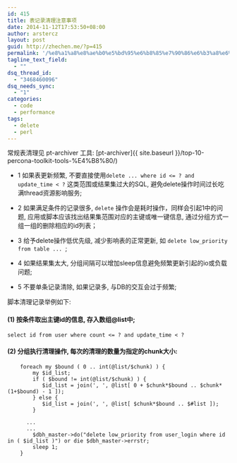 ```yaml
---
id: 415
title: 表记录清理注意事项
date: 2014-11-12T17:53:50+08:00
author: arstercz
layout: post
guid: http://zhechen.me/?p=415
permalink: '/%e8%a1%a8%e8%ae%b0%e5%bd%95%e6%b8%85%e7%90%86%e6%b3%a8%e6%84%8f%e4%ba%8b%e9%a1%b9/'
tagline_text_field:
  - ""
dsq_thread_id:
  - "3468460096"
dsq_needs_sync:
  - "1"
categories:
  - code
  - performance
tags:
  - delete
  - perl
---
```

常规表清理见 pt-archiver 工具: [pt-archiver]{{ site.baseurl }}/top-10-percona-toolkit-tools-%E4%B8%80/)

- 1 如果表更新频繁, 不要直接使用`delete ... where id <= ? and update_time < ?` 这类范围或结果集过大的SQL, 避免delete操作时间过长吃满thread资源影响服务;

- 2  如果满足条件的记录很多, `delete` 操作会是耗时操作，同样会引起1中的问题, 应用或脚本应该找出结果集范围对应的主键或唯一键信息, 通过分组方式一组一组的删除相应的id列表；

- 3  给予delete操作低优先级, 减少影响表的正常更新, 如 `delete low_priority from table ... `;

- 4  如果结果集太大, 分组间隔可以增加sleep信息避免频繁更新引起的io或负载问题;

- 5  不要单条记录清除, 如果记录多, 与DB的交互会过于频繁;

脚本清理记录举例如下:

#### (1) 按条件取出主键id的信息, 存入数组@list中;
```
select id from user where count <= ? and update_time < ?
```
#### (2) 分组执行清理操作, 每次的清理的数量为指定的chunk大小:
```
    foreach my $bound ( 0 .. int(@list/$chunk) ) { 
        my $id_list;
        if ( $bound != int(@list/$chunk) ) { 
           $id_list = join(', ', @list[ 0 + $chunk*$bound .. $chunk*(1+$bound) - 1 ]); 
        } else {
           $id_list = join(', ', @list[ $chunk*$bound .. $#list ]); 
        }

      ...
      ...
        $dbh_master->do("delete low_priority from user_login where id in ( $id_list )") or die $dbh_master->errstr;
        sleep 1;
    }
```
